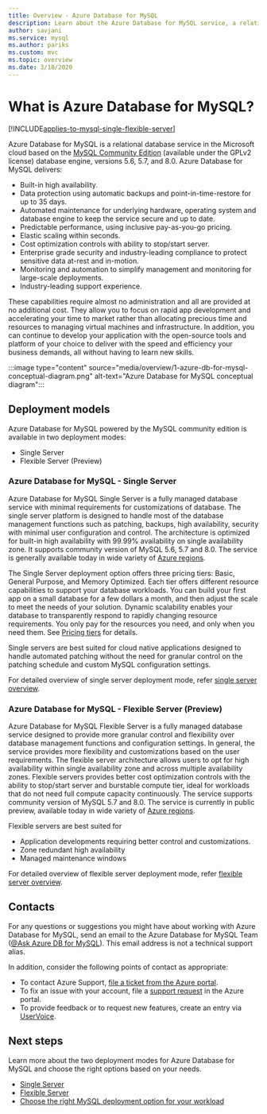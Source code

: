 ```yaml
---
title: Overview - Azure Database for MySQL
description: Learn about the Azure Database for MySQL service, a relational database service in the Microsoft cloud based on the MySQL Community Edition.
author: savjani
ms.service: mysql
ms.author: pariks
ms.custom: mvc
ms.topic: overview
ms.date: 3/18/2020
---
```


# What is Azure Database for MySQL?

[!INCLUDE[applies-to-mysql-single-flexible-server](includes/applies-to-mysql-single-flexible-server.md)]

Azure Database for MySQL is a relational database service in the Microsoft cloud based on the [MySQL Community Edition](https://www.mysql.com/products/community/) (available under the GPLv2 license) database engine, versions 5.6, 5.7, and 8.0. Azure Database for MySQL delivers:

- Built-in high availability.
- Data protection using automatic backups and point-in-time-restore for up to 35 days.
- Automated maintenance for underlying hardware, operating system and database engine to keep the service secure and up to date.
- Predictable performance, using inclusive pay-as-you-go pricing.
- Elastic scaling within seconds.
- Cost optimization controls with ability to stop/start server. 
- Enterprise grade security and industry-leading compliance to protect sensitive data at-rest and in-motion.
- Monitoring and automation to simplify management and monitoring for large-scale deployments.
- Industry-leading support experience.

These capabilities require almost no administration and all are provided at no additional cost. They allow you to focus on rapid app development and accelerating your time to market rather than allocating precious time and resources to managing virtual machines and infrastructure. In addition, you can continue to develop your application with the open-source tools and platform of your choice to deliver with the speed and efficiency your business demands, all without having to learn new skills.

:::image type="content" source="media/overview/1-azure-db-for-mysql-conceptual-diagram.png" alt-text="Azure Database for MySQL conceptual diagram":::

## Deployment models

Azure Database for MySQL powered by the MySQL community edition is available in two deployment modes:
- Single Server 
- Flexible Server (Preview)
  
### Azure Database for MySQL - Single Server

Azure Database for MySQL Single Server is a fully managed database service with minimal requirements for customizations of database. The single server platform is designed to handle most of the database management functions such as patching, backups, high availability, security with minimal user configuration and control. The architecture is optimized for built-in high availability with 99.99% availability on single availability zone. It supports community version of MySQL 5.6, 5.7 and 8.0. The service is generally available today in wide variety of [Azure regions](https://azure.microsoft.com/global-infrastructure/services/).

The Single Server deployment option offers three pricing tiers: Basic, General Purpose, and Memory Optimized. Each tier offers different resource capabilities to support your database workloads. You can build your first app on a small database for a few dollars a month, and then adjust the scale to meet the needs of your solution. Dynamic scalability enables your database to transparently respond to rapidly changing resource requirements. You only pay for the resources you need, and only when you need them. See [Pricing tiers](concepts-pricing-tiers.md) for details.

Single servers are best suited for cloud native applications designed to handle automated patching without the need for granular control on the patching schedule and custom MySQL configuration settings. 

For detailed overview of single server deployment mode, refer [single server overview](single-server-overview.md).

### Azure Database for MySQL - Flexible Server (Preview)

Azure Database for MySQL Flexible Server is a fully managed database service designed to provide more granular control and flexibility over database management functions and configuration settings. In general, the service provides more flexibility and customizations based on the user requirements. The flexible server architecture allows users to opt for high availability within single availability zone and across multiple availability zones. Flexible servers provides better cost optimization controls with the ability to stop/start server and burstable compute tier, ideal for workloads that do not need full compute capacity continuously. The service supports community version of MySQL 5.7 and 8.0. The service is currently in public preview, available today in wide variety of [Azure regions](https://azure.microsoft.com/global-infrastructure/services/).

Flexible servers are best suited for 
- Application developments requiring better control and customizations.
- Zone redundant high availability
- Managed maintenance windows

For detailed overview of flexible server deployment mode, refer [flexible server overview](flexible-server/overview.md).

## Contacts
For any questions or suggestions you might have about working with Azure Database for MySQL, send an email to the Azure Database for MySQL Team ([@Ask Azure DB for MySQL](mailto:AskAzureDBforMySQL@service.microsoft.com)). This email address is not a technical support alias.

In addition, consider the following points of contact as appropriate:

- To contact Azure Support, [file a ticket from the Azure portal](https://portal.azure.com/?#blade/Microsoft_Azure_Support/HelpAndSupportBlade).
- To fix an issue with your account, file a [support request](https://ms.portal.azure.com/#blade/Microsoft_Azure_Support/HelpAndSupportBlade/newsupportrequest) in the Azure portal.
- To provide feedback or to request new features, create an entry via [UserVoice](https://feedback.azure.com/d365community/forum/47b1e71d-ee24-ec11-b6e6-000d3a4f0da2).

## Next steps

Learn more about the two deployment modes for Azure Database for MySQL and choose the right options based on your needs.

- [Single Server](single-server/index.yml)
- [Flexible Server](flexible-server/index.yml)
- [Choose the right MySQL deployment option for your workload](select-right-deployment-type.md)
